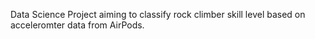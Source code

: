 Data Science Project aiming to classify rock climber skill level based on acceleromter data from AirPods.
